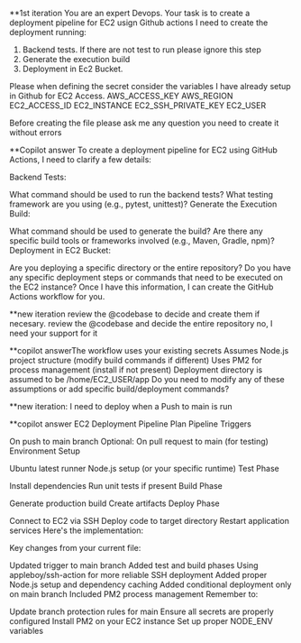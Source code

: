 **1st iteration
You are an expert Devops. Your task is to create a deployment pipeline for EC2 usign Github actions
I need to create the deployment running:
1. Backend tests. If there are not test to run please ignore this step
2. Generate the execution build
3. Deployment in Ec2 Bucket.

Please when defining the secret consider the variables I have already setup in Github for EC2 Access.
AWS_ACCESS_KEY
AWS_REGION
EC2_ACCESS_ID
EC2_INSTANCE
EC2_SSH_PRIVATE_KEY
EC2_USER

Before creating the file please ask me any question you need to create it without errors

**Copilot answer
To create a deployment pipeline for EC2 using GitHub Actions, I need to clarify a few details:

Backend Tests:

What command should be used to run the backend tests?
What testing framework are you using (e.g., pytest, unittest)?
Generate the Execution Build:

What command should be used to generate the build?
Are there any specific build tools or frameworks involved (e.g., Maven, Gradle, npm)?
Deployment in EC2 Bucket:

Are you deploying a specific directory or the entire repository?
Do you have any specific deployment steps or commands that need to be executed on the EC2 instance?
Once I have this information, I can create the GitHub Actions workflow for you.

**new iteration
review the @codebase to decide and create them if necesary.
review the @codebase and decide
the entire repository
no, I need your support for it

**copilot answerThe workflow uses your existing secrets
Assumes Node.js project structure (modify build commands if different)
Uses PM2 for process management (install if not present)
Deployment directory is assumed to be /home/EC2_USER/app
Do you need to modify any of these assumptions or add specific build/deployment commands?

**new iteration:
I need to deploy when a Push to main is run

**copilot answer
EC2 Deployment Pipeline Plan
Pipeline Triggers

On push to main branch
Optional: On pull request to main (for testing)
Environment Setup

Ubuntu latest runner
Node.js setup (or your specific runtime)
Test Phase

Install dependencies
Run unit tests if present
Build Phase

Generate production build
Create artifacts
Deploy Phase

Connect to EC2 via SSH
Deploy code to target directory
Restart application services
Here's the implementation:

Key changes from your current file:

Updated trigger to main branch
Added test and build phases
Using appleboy/ssh-action for more reliable SSH deployment
Added proper Node.js setup and dependency caching
Added conditional deployment only on main branch
Included PM2 process management
Remember to:

Update branch protection rules for main
Ensure all secrets are properly configured
Install PM2 on your EC2 instance
Set up proper NODE_ENV variables